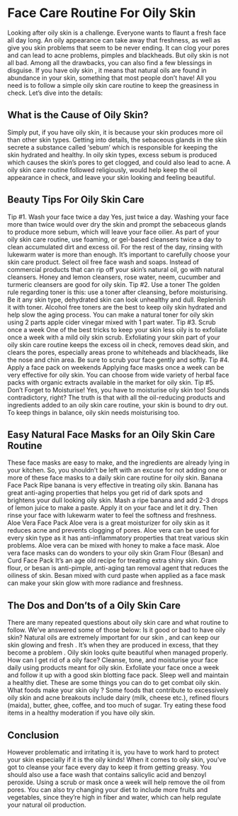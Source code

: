 # Face Care Routine For Oily Skin

Looking after oily skin is a challenge. Everyone wants to flaunt a fresh face all day long. An oily appearance can take away that freshness, as well as give you skin problems that seem to be never ending. It can clog your pores and can lead to acne problems, pimples and blackheads. But oily skin is not all bad.
Among all the drawbacks, you can also find a few blessings in disguise. If you have oily skin , it means that natural oils are found in abundance in your skin, something that most people don’t have! All you need is to follow a simple oily skin care routine to keep the greasiness in check. Let’s dive into the details:

## What is the Cause of Oily Skin?

Simply put, if you have oily skin, it is because your skin produces more oil than other skin types. Getting into details, the sebaceous glands in the skin secrete a substance called ‘sebum’ which is responsible for keeping the skin hydrated and healthy. In oily skin types, excess sebum is produced which causes the skin’s pores to get clogged, and could also lead to acne. A oily skin care routine followed religiously, would help keep the oil appearance in check, and leave your skin looking and feeling beautiful.

## Beauty Tips For Oily Skin Care

Tip #1. Wash your face twice a day
Yes, just twice a day. Washing your face more than twice would over dry the skin and prompt the sebaceous glands to produce more sebum, which will leave your face oilier. As part of your oily skin care routine, use foaming, or gel-based cleansers twice a day to clean accumulated dirt and excess oil. For the rest of the day, rinsing with lukewarm water is more than enough.
It’s important to carefully choose your skin care product. Select oil free face wash and soaps. Instead of commercial products that can rip off your skin’s natural oil, go with natural cleansers. Honey and lemon cleansers, rose water, neem, cucumber and turmeric cleansers are good for oily skin.
Tip #2. Use a toner
The golden rule regarding toner is this: use a toner after cleansing, before moisturising. Be it any skin type, dehydrated skin can look unhealthy and dull. Replenish it with toner. Alcohol free toners are the best to keep oily skin hydrated and help slow the aging process.
You can make a natural toner for oily skin using 2 parts apple cider vinegar mixed with 1 part water.
Tip #3. Scrub once a week
One of the best tricks to keep your skin less oily is to exfoliate once a week with a mild oily skin scrub. Exfoliating your skin part of your oily skin care routine keeps the excess oil in check, removes dead skin, and clears the pores, especially areas prone to whiteheads and blackheads, like the nose and chin area. Be sure to scrub your face gently and softly.
Tip #4. Apply a face pack on weekends
Applying face masks once a week can be very effective for oily skin. You can choose from wide variety of herbal face packs with organic extracts available in the market for oily skin.
Tip #5. Don’t Forget to Moisturise!
Yes, you have to moisturise oily skin too! Sounds contradictory, right? The truth is that with all the oil-reducing products and ingredients added to an oily skin care routine, your skin is bound to dry out. To keep things in balance, oily skin needs moisturising too.

## Easy Natural Face Masks for an Oily Skin Care Routine

These face masks are easy to make, and the ingredients are already lying in your kitchen. So, you shouldn’t be left with an excuse for not adding one or more of these face masks to a daily skin care routine for oily skin.
Banana Face Pack
Ripe banana is very effective in treating oily skin. Banana has great anti-aging properties that helps you get rid of dark spots and brightens your dull looking oily skin. Mash a ripe banana and add 2-3 drops of lemon juice to make a paste. Apply it on your face and let it dry. Then rinse your face with lukewarm water to feel the softness and freshness.
Aloe Vera Face Pack
Aloe vera is a great moisturizer for oily skin as it reduces acne and prevents clogging of pores. Aloe vera can be used for every skin type as it has anti-inflammatory properties that treat various skin problems. Aloe vera can be mixed with honey to make a face mask. Aloe vera face masks can do wonders to your oily skin
Gram Flour (Besan) and Curd Face Pack
It’s an age old recipe for treating extra shiny skin. Gram flour, or besan is anti-pimple, anti-aging tan removal agent that reduces the oiliness of skin. Besan mixed with curd paste when applied as a face mask can make your skin glow with more radiance and freshness.

## The Dos and Don’ts of a Oily Skin Care

There are many repeated questions about oily skin care and what routine to follow. We’ve answered some of those below:
Is it good or bad to have oily skin?
Natural oils are extremely important for our skin , and can keep our skin glowing and fresh . It’s when they are produced in excess, that they become a problem . Oily skin looks quite beautiful when managed properly.
How can I get rid of a oily face?
Cleanse, tone, and moisturise your face daily using products meant for oily skin. Exfoliate your face once a week and follow it up with a good skin blotting face pack. Sleep well and maintain a healthy diet. These are some things you can do to get combat oily skin.
What foods make your skin oily ?
Some foods that contribute to excessively oily skin and acne breakouts include dairy (milk, cheese etc.), refined flours (maida), butter, ghee, coffee, and too much of sugar. Try eating these food items in a healthy moderation if you have oily skin.

## Conclusion

However problematic and irritating it is, you have to work hard to protect your skin especially if it is the oily kinds! When it comes to oily skin, you’ve got to cleanse your face every day to keep it from getting greasy. You should also use a face wash that contains salicylic acid and benzoyl peroxide. Using a scrub or mask once a week will help remove the oil from pores. You can also try changing your diet to include more fruits and vegetables, since they’re high in fiber and water, which can help regulate your natural oil production.
